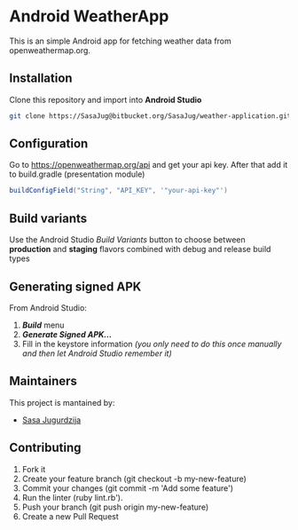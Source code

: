 # Android WeatherApp

This is an simple Android app for fetching weather data from openweathermap.org.

## Installation
Clone this repository and import into **Android Studio**
```bash
git clone https://SasaJug@bitbucket.org/SasaJug/weather-application.git
```

## Configuration
Go to https://openweathermap.org/api and get your api key.
After that add it to build.gradle (presentation module)
```gradle
buildConfigField("String", "API_KEY", '"your-api-key"')
```

## Build variants
Use the Android Studio *Build Variants* button to choose between **production** and **staging** flavors combined with debug and release build types


## Generating signed APK
From Android Studio:
1. ***Build*** menu
2. ***Generate Signed APK...***
3. Fill in the keystore information *(you only need to do this once manually and then let Android Studio remember it)*

## Maintainers
This project is mantained by:
* [Sasa Jugurdzija](http://github.com/sasajug)


## Contributing

1. Fork it
2. Create your feature branch (git checkout -b my-new-feature)
3. Commit your changes (git commit -m 'Add some feature')
4. Run the linter (ruby lint.rb').
5. Push your branch (git push origin my-new-feature)
6. Create a new Pull Request
